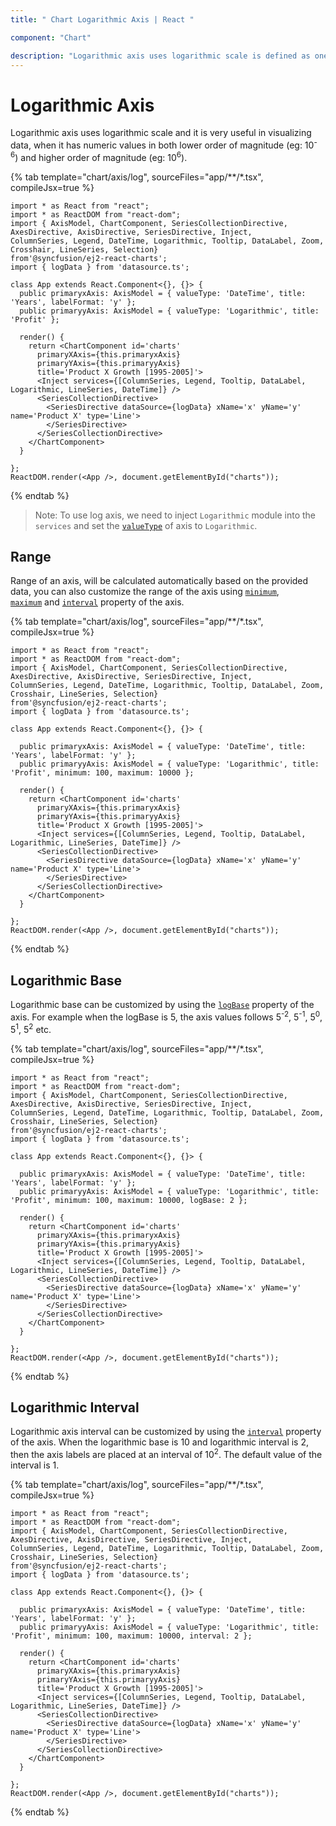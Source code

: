```yaml
---
title: " Chart Logarithmic Axis | React "

component: "Chart"

description: "Logarithmic axis uses logarithmic scale is defined as one where the units on an axis are powers, or logarithms, of a base number, usually 10."
---
```


# Logarithmic Axis

<!-- markdownlint-disable MD033 -->

Logarithmic axis uses logarithmic scale and it is very useful in visualizing data, when it has numeric values
in both lower order of magnitude (eg: 10<sup>-6</sup>) and higher order of magnitude (eg: 10<sup>6</sup>).

{% tab template="chart/axis/log", sourceFiles="app/**/*.tsx", compileJsx=true %}

```tsx
import * as React from "react";
import * as ReactDOM from "react-dom";
import { AxisModel, ChartComponent, SeriesCollectionDirective, AxesDirective, AxisDirective, SeriesDirective, Inject,
ColumnSeries, Legend, DateTime, Logarithmic, Tooltip, DataLabel, Zoom, Crosshair, LineSeries, Selection}
from'@syncfusion/ej2-react-charts';
import { logData } from 'datasource.ts';

class App extends React.Component<{}, {}> {
  public primaryxAxis: AxisModel = { valueType: 'DateTime', title: 'Years', labelFormat: 'y' };
  public primaryyAxis: AxisModel = { valueType: 'Logarithmic', title: 'Profit' };

  render() {
    return <ChartComponent id='charts'
      primaryXAxis={this.primaryxAxis}
      primaryYAxis={this.primaryyAxis}
      title='Product X Growth [1995-2005]'>
      <Inject services={[ColumnSeries, Legend, Tooltip, DataLabel, Logarithmic, LineSeries, DateTime]} />
      <SeriesCollectionDirective>
        <SeriesDirective dataSource={logData} xName='x' yName='y' name='Product X' type='Line'>
        </SeriesDirective>
      </SeriesCollectionDirective>
    </ChartComponent>
  }

};
ReactDOM.render(<App />, document.getElementById("charts"));
```

{% endtab %}

>Note: To use log axis, we need to inject `Logarithmic` module into the `services` and
set the [`valueType`](../api/chart/axis/#valuetype) of axis to `Logarithmic`.

## Range

Range of an axis, will be calculated automatically based on the provided data, you can also customize
the range of the axis using [`minimum`](../api/chart/axis/#minimum),
[`maximum`](../api/chart/axis/#maximum) and [`interval`](../api/chart/axis/#interval) property of the
axis.

{% tab template="chart/axis/log", sourceFiles="app/**/*.tsx", compileJsx=true %}

```tsx
import * as React from "react";
import * as ReactDOM from "react-dom";
import { AxisModel, ChartComponent, SeriesCollectionDirective, AxesDirective, AxisDirective, SeriesDirective, Inject,
ColumnSeries, Legend, DateTime, Logarithmic, Tooltip, DataLabel, Zoom, Crosshair, LineSeries, Selection}
from'@syncfusion/ej2-react-charts';
import { logData } from 'datasource.ts';

class App extends React.Component<{}, {}> {

  public primaryxAxis: AxisModel = { valueType: 'DateTime', title: 'Years', labelFormat: 'y' };
  public primaryyAxis: AxisModel = { valueType: 'Logarithmic', title: 'Profit', minimum: 100, maximum: 10000 };

  render() {
    return <ChartComponent id='charts'
      primaryXAxis={this.primaryxAxis}
      primaryYAxis={this.primaryyAxis}
      title='Product X Growth [1995-2005]'>
      <Inject services={[ColumnSeries, Legend, Tooltip, DataLabel, Logarithmic, LineSeries, DateTime]} />
      <SeriesCollectionDirective>
        <SeriesDirective dataSource={logData} xName='x' yName='y' name='Product X' type='Line'>
        </SeriesDirective>
      </SeriesCollectionDirective>
    </ChartComponent>
  }

};
ReactDOM.render(<App />, document.getElementById("charts"));
```

{% endtab %}

## Logarithmic Base

Logarithmic base can be customized by using the [`logBase`](../api/chart/axis/#logbase) property of the axis.
For example when the logBase is 5, the axis values follows 5<sup>-2</sup>, 5<sup>-1</sup>, 5<sup>0</sup>,
 5<sup>1</sup>, 5<sup>2</sup> etc.

{% tab template="chart/axis/log", sourceFiles="app/**/*.tsx", compileJsx=true %}

```tsx
import * as React from "react";
import * as ReactDOM from "react-dom";
import { AxisModel, ChartComponent, SeriesCollectionDirective, AxesDirective, AxisDirective, SeriesDirective, Inject,
ColumnSeries, Legend, DateTime, Logarithmic, Tooltip, DataLabel, Zoom, Crosshair, LineSeries, Selection}
from'@syncfusion/ej2-react-charts';
import { logData } from 'datasource.ts';

class App extends React.Component<{}, {}> {

  public primaryxAxis: AxisModel = { valueType: 'DateTime', title: 'Years', labelFormat: 'y' };
  public primaryyAxis: AxisModel = { valueType: 'Logarithmic', title: 'Profit', minimum: 100, maximum: 10000, logBase: 2 };

  render() {
    return <ChartComponent id='charts'
      primaryXAxis={this.primaryxAxis}
      primaryYAxis={this.primaryyAxis}
      title='Product X Growth [1995-2005]'>
      <Inject services={[ColumnSeries, Legend, Tooltip, DataLabel, Logarithmic, LineSeries, DateTime]} />
      <SeriesCollectionDirective>
        <SeriesDirective dataSource={logData} xName='x' yName='y' name='Product X' type='Line'>
        </SeriesDirective>
      </SeriesCollectionDirective>
    </ChartComponent>
  }

};
ReactDOM.render(<App />, document.getElementById("charts"));
```

{% endtab %}

## Logarithmic Interval

Logarithmic axis interval can be customized by using the [`interval`](../api/chart/axis/#interval) property of
the axis. When the logarithmic base is 10 and logarithmic interval is 2, then the axis labels are placed at an
interval of 10<sup>2</sup>. The default value of the interval is 1.

{% tab template="chart/axis/log", sourceFiles="app/**/*.tsx", compileJsx=true %}

```tsx
import * as React from "react";
import * as ReactDOM from "react-dom";
import { AxisModel, ChartComponent, SeriesCollectionDirective, AxesDirective, AxisDirective, SeriesDirective, Inject,
ColumnSeries, Legend, DateTime, Logarithmic, Tooltip, DataLabel, Zoom, Crosshair, LineSeries, Selection}
from'@syncfusion/ej2-react-charts';
import { logData } from 'datasource.ts';

class App extends React.Component<{}, {}> {

  public primaryxAxis: AxisModel = { valueType: 'DateTime', title: 'Years', labelFormat: 'y' };
  public primaryyAxis: AxisModel = { valueType: 'Logarithmic', title: 'Profit', minimum: 100, maximum: 10000, interval: 2 };

  render() {
    return <ChartComponent id='charts'
      primaryXAxis={this.primaryxAxis}
      primaryYAxis={this.primaryyAxis}
      title='Product X Growth [1995-2005]'>
      <Inject services={[ColumnSeries, Legend, Tooltip, DataLabel, Logarithmic, LineSeries, DateTime]} />
      <SeriesCollectionDirective>
        <SeriesDirective dataSource={logData} xName='x' yName='y' name='Product X' type='Line'>
        </SeriesDirective>
      </SeriesCollectionDirective>
    </ChartComponent>
  }

};
ReactDOM.render(<App />, document.getElementById("charts"));
```

{% endtab %}